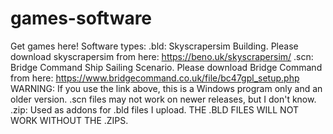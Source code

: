 # games-software
Get games here!
Software types:
.bld: Skyscrapersim Building. Please download skyscrapersim from here:
https://beno.uk/skyscrapersim/
.scn: Bridge Command Ship Sailing Scenario. Please download Bridge Command from here:
https://www.bridgecommand.co.uk/file/bc47gpl_setup.php 
WARNING: If you use the link above, this is a Windows program only and an older version.
.scn files may not work on newer releases, but I don't know.
.zip: Used as addons for .bld files I upload. THE .BLD FILES WILL NOT WORK WITHOUT THE .ZIPS.
